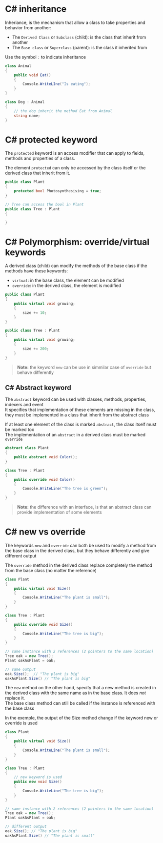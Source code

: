 # C# inheritance

Inheriance, is the mechanism that allow a class to take properties and behavior from another:

- The `Derived Class` or `Subclass` (child): is the class that inherit from another
- The `Base class` or `Superclass` (parent): is the class it inherited from

Use the symbol `:` to indicate inheritance

```C# 
class Animal
{
    public void Eat()
    {
        Console.WriteLIne("Is eating");
    }
}

class Dog : Animal
{
    // the dog inherit the method Eat from Animal
    string name;
}
```

# C# protected keyword

The `protected` keyword is an access modifier that can apply to fields, methods and properties of a class.

The element `protected` can only be accessed by the class itself or the derived class that inherit from it.

```C#
public class Plant
{
    protected bool Photosynthesising = true;
}

// Tree can access the bool in Plant
public class Tree : Plant
{

}
```

# C# Polymorphism: override/virtual keywords

A derived class (child) can modify the methods of the base class if the methods have these keywords:

- `virtual`: in the base class, the element can be modified
- `override`: in the derived class, the element is modified

```C#
public class Plant
{
    public virtual void growing;
    {
        size += 10;
    }
}

public class Tree : Plant
{
    public virtual void growing;
    {
        size += 200;
    }
}
```
>**Note:** the keyword `new` can be use in simmilar case of  `override` but behave differently

## C# Abstract keyword

The `abstract` keyword can be used with classes, methods, properties, indexers and event  
It specifies that implementation of these elements are missing in the class, they must be implemented in a class that inherit from the abstract class

If at least one element of the class is marked `abstract`, the class itself must be marked too  
The implementation of an `abstract` in a derived class must be marked `override`

```C#
abstract class Plant
{
    public abstract void Color();
}

class Tree : Plant
{
    public override void Color()
    {
        Console.WriteLine("The tree is green");
    }
}
```

> **Note:** the difference with an interface, is that an abstract class can provide implementation of some elements

# C# new vs override

The keywords `new` and `override` can both be used to modify a method from the base class in the derived class, but they behave differently and give different output

The `override` method in the derived class replace completely the method from the base class (no matter the reference)

```C#
class Plant
{
    public virtual void Size()
    {
        Console.WriteLine("The plant is small");
    }
}

class Tree : Plant
{
    public override void Size()
    {
        Console.WriteLine("The tree is big");
    }
}

// same instance with 2 references (2 pointers to the same location)
Tree oak = new Tree();
Plant oakAsPlant = oak;

// same output
oak.Size();  // "The plant is big"
oakAsPlant.Size() // "The plant is big"
```

The `new` method on the other hand, specify that a new method is created in the derived class with the same name as in the base class. It does *not* replace it.  
The base class method can still be called if the instance is referenced with the base class

In the exemple, the output of the Size method change if the keyword new or override is used

```C#
class Plant
{
    public virtual void Size()
    {
        Console.WriteLine("The plant is small");
    }
}

class Tree : Plant
{
    // new keyword is used
    public new void Size()
    {
        Console.WriteLine("The tree is big");
    }
}

// same instance with 2 references (2 pointers to the same location)
Tree oak = new Tree();
Plant oakAsPlant = oak;

// different output
oak.Size(); // "The plant is big"
oakAsPlant.Size() // "The plant is small"
```

